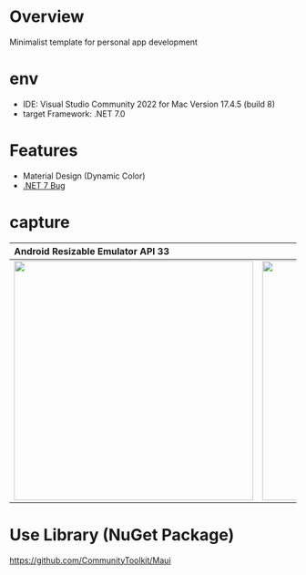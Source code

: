 # Overview
Minimalist template for personal app development<br>

# env
- IDE: Visual Studio Community 2022 for Mac Version 17.4.5 (build 8)
- target Framework: .NET 7.0

# Features
- Material Design (Dynamic Color)
 - [.NET 7 Bug](https://github.com/dotnet/maui/issues/11299)

# capture
| Android Resizable Emulator API 33 | i phone 14 Pro Max ios 16.2  | macos |
|:---|:---:|:---:|
|<img src="" width=420 /> |<img src="https://user-images.githubusercontent.com/16476224/222958642-70453533-11d1-4deb-876e-57a455df4abd.png" width=420 /> | <img src="https://user-images.githubusercontent.com/16476224/222958589-7bbb4a24-af6f-480f-b595-52083a2838ed.png" width=420 /> |


# Use Library (NuGet Package)
https://github.com/CommunityToolkit/Maui
